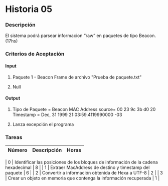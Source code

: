 # Historia 05

### Descripción

El sistema podrá parsear informacion “raw” en paquetes de tipo Beacon. (17hs)


### Criterios de Aceptación

#### Input

1) Paquete 1 - Beacon Frame de archivo "Prueba de paquete.txt" 

2) Null

#### Output

1) Tipo de Paquete = Beacon
   MAC Address source= 00 23 9c 3b d0 20
   Timestamp = Dec, 31 1999 21:03:59.4119990000 -03

2) Lanza excepción el programa

### Tareas

| Número | Descripción | Horas | 
| ------ | ------ | :------: |

| 0 | Identificar las posiciones de los bloques de información de la cadena hexadecimal | 8 |
| 1 | Extraer MacAddress de destino y timestamp del paquete | 6 |
| 2 | Convertir a información obtenida de Hexa a UTF-8 | 2 |
| 3 | Crear un objeto en memoria que contenga la información recuperada | 1 | 
 
